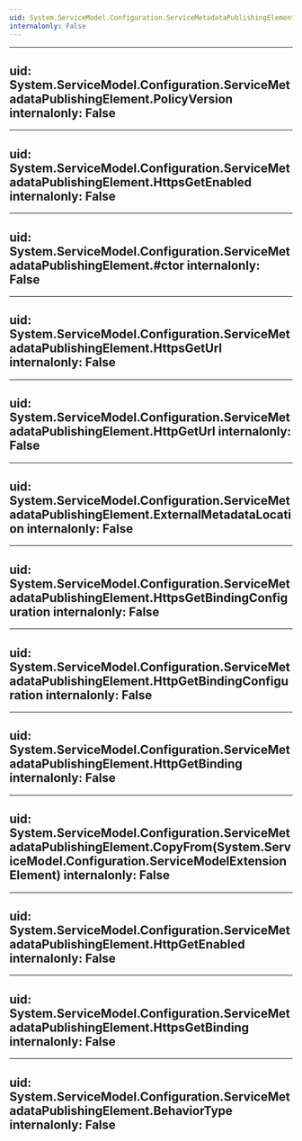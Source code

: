 ```yaml
---
uid: System.ServiceModel.Configuration.ServiceMetadataPublishingElement
internalonly: False
---
```


---
uid: System.ServiceModel.Configuration.ServiceMetadataPublishingElement.PolicyVersion
internalonly: False
---

---
uid: System.ServiceModel.Configuration.ServiceMetadataPublishingElement.HttpsGetEnabled
internalonly: False
---

---
uid: System.ServiceModel.Configuration.ServiceMetadataPublishingElement.#ctor
internalonly: False
---

---
uid: System.ServiceModel.Configuration.ServiceMetadataPublishingElement.HttpsGetUrl
internalonly: False
---

---
uid: System.ServiceModel.Configuration.ServiceMetadataPublishingElement.HttpGetUrl
internalonly: False
---

---
uid: System.ServiceModel.Configuration.ServiceMetadataPublishingElement.ExternalMetadataLocation
internalonly: False
---

---
uid: System.ServiceModel.Configuration.ServiceMetadataPublishingElement.HttpsGetBindingConfiguration
internalonly: False
---

---
uid: System.ServiceModel.Configuration.ServiceMetadataPublishingElement.HttpGetBindingConfiguration
internalonly: False
---

---
uid: System.ServiceModel.Configuration.ServiceMetadataPublishingElement.HttpGetBinding
internalonly: False
---

---
uid: System.ServiceModel.Configuration.ServiceMetadataPublishingElement.CopyFrom(System.ServiceModel.Configuration.ServiceModelExtensionElement)
internalonly: False
---

---
uid: System.ServiceModel.Configuration.ServiceMetadataPublishingElement.HttpGetEnabled
internalonly: False
---

---
uid: System.ServiceModel.Configuration.ServiceMetadataPublishingElement.HttpsGetBinding
internalonly: False
---

---
uid: System.ServiceModel.Configuration.ServiceMetadataPublishingElement.BehaviorType
internalonly: False
---
